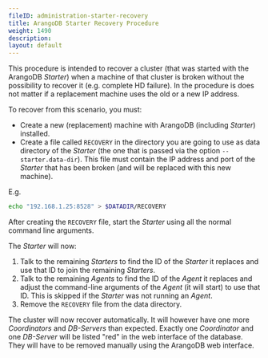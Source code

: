 ```yaml
---
fileID: administration-starter-recovery
title: ArangoDB Starter Recovery Procedure
weight: 1490
description: 
layout: default
---
```

This procedure is intended to recover a cluster (that was started with the ArangoDB
_Starter_) when a machine of that cluster is broken without the possibility to recover
it (e.g. complete HD failure). In the procedure is does not matter if a replacement
machine uses the old or a new IP address.

To recover from this scenario, you must:

- Create a new (replacement) machine with ArangoDB (including _Starter_) installed.
- Create a file called `RECOVERY` in the directory you are going to use as data
  directory of the _Starter_ (the one that is passed via the option `--starter.data-dir`).
  This file must contain the IP address and port of the _Starter_ that has been
  broken (and will be replaced with this new machine).

E.g.

```bash
echo "192.168.1.25:8528" > $DATADIR/RECOVERY
```

After creating the `RECOVERY` file, start the _Starter_ using all the normal command
line arguments.

The _Starter_ will now:

1. Talk to the remaining _Starters_ to find the ID of the _Starter_ it replaces and
   use that ID to join the remaining _Starters_.
1. Talk to the remaining _Agents_ to find the ID of the _Agent_ it replaces and
   adjust the command-line arguments of the _Agent_ (it will start) to use that ID.
   This is skipped if the _Starter_ was not running an _Agent_.
1. Remove the `RECOVERY` file from the data directory.

The cluster will now recover automatically. It will however have one more _Coordinators_
and _DB-Servers_ than expected. Exactly one _Coordinator_ and one _DB-Server_ will
be listed "red" in the web interface of the database. They will have to be removed manually
using the ArangoDB web interface.
